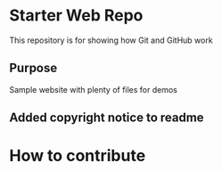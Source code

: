 # Starter Web Repo

This repository is for showing how Git and GitHub work

## Purpose

Sample website with plenty of files for demos

## Added copyright notice to readme

# How to contribute